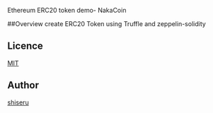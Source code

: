 Ethereum ERC20 token demo- NakaCoin

##Overview
create ERC20 Token using Truffle and zeppelin-solidity

## Licence

[MIT](https://github.com/tcnksm/tool/blob/master/LICENCE)

## Author

[shiseru](https://github.com/shiseru)